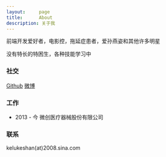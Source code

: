 ```yaml
---
layout:     page
title:      About
description: 关于我
---
```


前端开发爱好者，电影控，拖延症患者，爱孙燕姿和其他许多明星

没有特长的特困生，各种技能学习中


### 社交 ###

[Github](http://www.github.com/wanglingfei) [微博](http://weibo.com/mayloveless)


### 工作 ###

* 2013 - 今 微创医疗器械股份有限公司

### 联系 ###

kelukeshan(at)2008.sina.com
